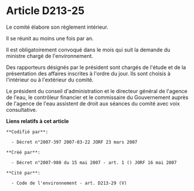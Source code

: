 # Article D213-25

Le comité élabore son règlement intérieur.

Il se réunit au moins une fois par an.

Il est obligatoirement convoqué dans le mois qui suit la demande du ministre chargé de l'environnement.

Des rapporteurs désignés par le président sont chargés de l'étude et de la présentation des affaires inscrites à l'ordre du
jour. Ils sont choisis à l'intérieur ou à l'extérieur du comité.

Le président du conseil d'administration et le directeur général de l'agence de l'eau, le contrôleur financier et le
commissaire du Gouvernement auprès de l'agence de l'eau assistent de droit aux séances du comité avec voix consultative.

**Liens relatifs à cet article**

	**Codifié par**:

	  - Décret n°2007-397 2007-03-22 JORF 23 mars 2007

	**Créé par**:

	  - Décret n°2007-980 du 15 mai 2007 - art. 1 () JORF 16 mai 2007

	**Cité par**:

	  - Code de l'environnement - art. D213-29 (V)
